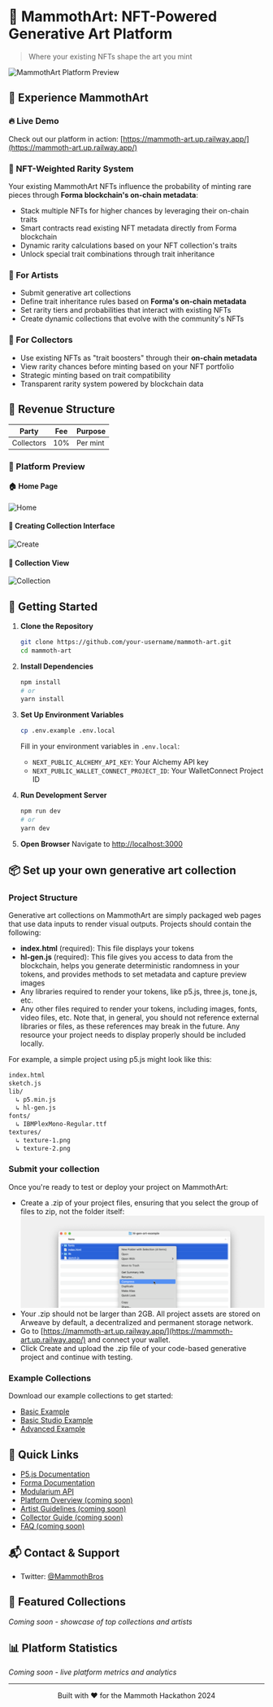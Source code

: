 # 🦣 MammothArt: NFT-Powered Generative Art Platform

> Where your existing NFTs shape the art you mint

![MammothArt Platform Preview](/public/videos/MainPage.gif)

## 🌟 Experience MammothArt

### 🔥 Live Demo
Check out our platform in action: [https://mammoth-art.up.railway.app/](https://mammoth-art.up.railway.app/)

### 🧬 NFT-Weighted Rarity System
Your existing MammothArt NFTs influence the probability of minting rare pieces through **Forma blockchain's on-chain metadata**:
- Stack multiple NFTs for higher chances by leveraging their on-chain traits
- Smart contracts read existing NFT metadata directly from Forma blockchain
- Dynamic rarity calculations based on your NFT collection's traits
- Unlock special trait combinations through trait inheritance

### 🎨 For Artists
- Submit generative art collections
- Define trait inheritance rules based on **Forma's on-chain metadata**
- Set rarity tiers and probabilities that interact with existing NFTs
- Create dynamic collections that evolve with the community's NFTs

### 👾 For Collectors
- Use existing NFTs as "trait boosters" through their **on-chain metadata**
- View rarity chances before minting based on your NFT portfolio
- Strategic minting based on trait compatibility
- Transparent rarity system powered by blockchain data

## 💎 Revenue Structure
| Party | Fee | Purpose |
|-------|-----|---------|
| Collectors | 10% | Per mint |

### 📸 Platform Preview

#### 🏠 Home Page
![Home](/public/videos/MainPage.gif)

#### 🎨 Creating Collection Interface
![Create](/public/videos/CreatePage.gif)

#### 👤 Collection View
![Collection](/public/videos/ProfilePage.gif)

## 🚀 Getting Started

1. **Clone the Repository**
   ```bash
   git clone https://github.com/your-username/mammoth-art.git
   cd mammoth-art
   ```

2. **Install Dependencies**
   ```bash
   npm install
   # or
   yarn install
   ```

3. **Set Up Environment Variables**
   ```bash
   cp .env.example .env.local
   ```
   Fill in your environment variables in `.env.local`:
   - `NEXT_PUBLIC_ALCHEMY_API_KEY`: Your Alchemy API key
   - `NEXT_PUBLIC_WALLET_CONNECT_PROJECT_ID`: Your WalletConnect Project ID

4. **Run Development Server**
   ```bash
   npm run dev
   # or
   yarn dev
   ```

5. **Open Browser**
   Navigate to [http://localhost:3000](http://localhost:3000)

## 📦 Set up your own generative art collection

### Project Structure
Generative art collections on MammothArt are simply packaged web pages that use data inputs to render visual outputs. Projects should contain the following:

- **index.html** (required): This file displays your tokens
- **hl-gen.js** (required): This file gives you access to data from the blockchain, helps you generate deterministic randomness in your tokens, and provides methods to set metadata and capture preview images
- Any libraries required to render your tokens, like p5.js, three.js, tone.js, etc.
- Any other files required to render your tokens, including images, fonts, video files, etc.
Note that, in general, you should not reference external libraries or files, as these references may break in the future. Any resource your project needs to display properly should be included locally.

For example, a simple project using p5.js might look like this:
```
index.html
sketch.js
lib/
  ↳ p5.min.js
  ↳ hl-gen.js
fonts/
  ↳ IBMPlexMono-Regular.ttf
textures/
  ↳ texture-1.png
  ↳ texture-2.png
```

### Submit your collection
Once you're ready to test or deploy your project on MammothArt:

- Create a .zip of your project files, ensuring that you select the group of files to zip, not the folder itself:
![MammothArt Platform Preview](public/zip.png)
- Your .zip should not be larger than 2GB. All project assets are stored on Arweave by default, a decentralized and permanent storage network.
- Go to [https://mammoth-art.up.railway.app/](https://mammoth-art.up.railway.app/) and connect your wallet.
- Click Create and upload the .zip file of your code-based generative project and continue with testing.

### Example Collections
Download our example collections to get started:
- [Basic Example](/zip/BASIC-P5-EXAMPLE-UPLOAD-ME.zip)
- [Basic Studio Example](/zip/basic-p5-studio-example.zip)
- [Advanced Example](/zip/ADVANCED-P5-EXAMPLE-UPLOAD-ME.zip)

## 🔗 Quick Links
- [P5.js Documentation](https://p5js.org/reference/)
- [Forma Documentation](https://docs.forma.art/)
- [Modularium API](https://modularium-api.sketchpad-1.forma.art/)
- [Platform Overview (coming soon)]()
- [Artist Guidelines (coming soon)]()
- [Collector Guide (coming soon)]()
- [FAQ (coming soon)]()

## 📬 Contact & Support

- Twitter: [@MammothBros](https://twitter.com/MammothBros)


## 🎨 Featured Collections
*Coming soon - showcase of top collections and artists*

## 📊 Platform Statistics
*Coming soon - live platform metrics and analytics*

---

<p align="center">
  Built with ❤️ for the Mammoth Hackathon 2024
</p>